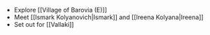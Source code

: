 - Explore [[Village of Barovia (E)]]
- Meet [[Ismark Kolyanovich|Ismark]] and [[Ireena Kolyana|Ireena]]
- Set out for [[Vallaki]]